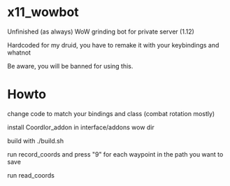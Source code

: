 # x11_wowbot
Unfinished (as always) WoW grinding bot for private server (1.12)

Hardcoded for my druid, you have to remake it with your keybindings and whatnot

Be aware, you will be banned for using this.


# Howto

change code to match your bindings and class (combat rotation mostly)

install Coordlor_addon in interface/addons wow dir

build with ./build.sh

run record_coords and press "9" for each waypoint in the path you want to save

run read_coords


